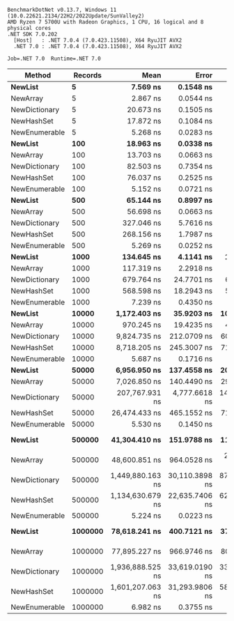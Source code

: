 ```

BenchmarkDotNet v0.13.7, Windows 11 (10.0.22621.2134/22H2/2022Update/SunValley2)
AMD Ryzen 7 5700U with Radeon Graphics, 1 CPU, 16 logical and 8 physical cores
.NET SDK 7.0.202
  [Host]   : .NET 7.0.4 (7.0.423.11508), X64 RyuJIT AVX2
  .NET 7.0 : .NET 7.0.4 (7.0.423.11508), X64 RyuJIT AVX2

Job=.NET 7.0  Runtime=.NET 7.0  

```
|        Method | Records |             Mean |          Error |         StdDev |           Median |     Gen0 |     Gen1 |     Gen2 |  Allocated |
|-------------- |-------- |-----------------:|---------------:|---------------:|-----------------:|---------:|---------:|---------:|-----------:|
|       **NewList** |       **5** |         **7.569 ns** |      **0.1548 ns** |      **0.1448 ns** |         **7.509 ns** |   **0.0383** |        **-** |        **-** |       **80 B** |
|      NewArray |       5 |         2.867 ns |      0.0544 ns |      0.0454 ns |         2.876 ns |   0.0230 |        - |        - |       48 B |
| NewDictionary |       5 |        20.673 ns |      0.1505 ns |      0.1408 ns |        20.721 ns |   0.1301 |        - |        - |      272 B |
|    NewHashSet |       5 |        17.872 ns |      0.1084 ns |      0.0846 ns |        17.857 ns |   0.1109 |        - |        - |      232 B |
| NewEnumerable |       5 |         5.268 ns |      0.0283 ns |      0.0251 ns |         5.270 ns |   0.0191 |        - |        - |       40 B |
|       **NewList** |     **100** |        **18.963 ns** |      **0.0338 ns** |      **0.0316 ns** |        **18.965 ns** |   **0.2180** |        **-** |        **-** |      **456 B** |
|      NewArray |     100 |        13.703 ns |      0.0663 ns |      0.0518 ns |        13.693 ns |   0.2027 |        - |        - |      424 B |
| NewDictionary |     100 |        82.503 ns |      0.7354 ns |      0.6141 ns |        82.325 ns |   1.0858 |        - |        - |     2272 B |
|    NewHashSet |     100 |        76.037 ns |      0.2525 ns |      0.2109 ns |        76.037 ns |   0.8756 |        - |        - |     1832 B |
| NewEnumerable |     100 |         5.152 ns |      0.0721 ns |      0.0709 ns |         5.136 ns |   0.0191 |        - |        - |       40 B |
|       **NewList** |     **500** |        **65.144 ns** |      **0.8997 ns** |      **0.7024 ns** |        **64.975 ns** |   **0.9823** |        **-** |        **-** |     **2056 B** |
|      NewArray |     500 |        56.698 ns |      0.0663 ns |      0.0588 ns |        56.675 ns |   0.9671 |        - |        - |     2024 B |
| NewDictionary |     500 |       327.046 ns |      5.7616 ns |      7.2866 ns |       323.929 ns |   5.0378 |        - |        - |    10552 B |
|    NewHashSet |     500 |       268.156 ns |      1.7987 ns |      1.5020 ns |       268.175 ns |   4.0321 |        - |        - |     8456 B |
| NewEnumerable |     500 |         5.269 ns |      0.0252 ns |      0.0197 ns |         5.270 ns |   0.0191 |        - |        - |       40 B |
|       **NewList** |    **1000** |       **134.645 ns** |      **4.1141 ns** |     **12.0011 ns** |       **133.070 ns** |   **1.9379** |        **-** |        **-** |     **4056 B** |
|      NewArray |    1000 |       117.319 ns |      2.2918 ns |      3.7654 ns |       118.688 ns |   1.9228 |        - |        - |     4024 B |
| NewDictionary |    1000 |       679.764 ns |     24.7701 ns |     69.4581 ns |       660.735 ns |  10.5257 |        - |        - |    22192 B |
|    NewHashSet |    1000 |       568.598 ns |     18.2943 ns |     53.0751 ns |       548.425 ns |   8.4743 |        - |        - |    17768 B |
| NewEnumerable |    1000 |         7.239 ns |      0.4350 ns |      1.2825 ns |         7.734 ns |   0.0191 |        - |        - |       40 B |
|       **NewList** |   **10000** |     **1,172.403 ns** |     **35.9203 ns** |    **104.7812 ns** |     **1,167.119 ns** |  **18.8675** |        **-** |        **-** |    **40056 B** |
|      NewArray |   10000 |       970.245 ns |     19.4235 ns |     44.2372 ns |       958.123 ns |  18.8675 |        - |        - |    40024 B |
| NewDictionary |   10000 |     9,824.735 ns |    212.0709 ns |    605.0503 ns |     9,664.417 ns |  49.9878 |  49.9878 |  49.9878 |   202209 B |
|    NewHashSet |   10000 |     8,718.205 ns |    245.3007 ns |    711.6619 ns |     8,556.238 ns |  38.4521 |  38.4521 |  38.4521 |   161781 B |
| NewEnumerable |   10000 |         5.687 ns |      0.1716 ns |      0.4897 ns |         5.559 ns |   0.0191 |        - |        - |       40 B |
|       **NewList** |   **50000** |     **6,956.950 ns** |    **137.4558 ns** |    **205.7374 ns** |     **6,960.099 ns** |  **62.4924** |  **62.4924** |  **62.4924** |   **200076 B** |
|      NewArray |   50000 |     7,026.850 ns |    140.4490 ns |    299.3082 ns |     6,976.780 ns |  62.4924 |  62.4924 |  62.4924 |   200044 B |
| NewDictionary |   50000 |   207,767.931 ns |  4,777.6618 ns | 14,087.0435 ns |   208,657.678 ns | 285.6445 | 285.6445 | 285.6445 |  1047445 B |
|    NewHashSet |   50000 |    26,474.433 ns |    465.1552 ns |    710.3411 ns |    26,431.931 ns | 249.9695 | 249.9695 | 249.9695 |   837976 B |
| NewEnumerable |   50000 |         5.530 ns |      0.1450 ns |      0.2759 ns |         5.459 ns |   0.0191 |        - |        - |       40 B |
|       **NewList** |  **500000** |    **41,304.410 ns** |    **151.9788 ns** |    **118.6550 ns** |    **41,297.043 ns** | **499.9390** | **499.9390** | **499.9390** |  **2000218 B** |
|      NewArray |  500000 |    48,600.851 ns |    964.0528 ns |  2,606.3727 ns |    48,820.947 ns | 499.9390 | 499.9390 | 499.9390 |  2000151 B |
| NewDictionary |  500000 | 1,449,880.163 ns | 30,110.3898 ns | 87,355.7007 ns | 1,437,187.891 ns | 378.9063 | 378.9063 | 378.9063 | 11215240 B |
|    NewHashSet |  500000 | 1,134,630.679 ns | 22,635.7406 ns | 62,723.5307 ns | 1,126,885.938 ns | 351.5625 | 349.6094 | 349.6094 |  8972027 B |
| NewEnumerable |  500000 |         5.224 ns |      0.0223 ns |      0.0198 ns |         5.223 ns |   0.0191 |        - |        - |       40 B |
|       **NewList** | **1000000** |    **78,618.241 ns** |    **400.7121 ns** |    **374.8264 ns** |    **78,702.222 ns** | **999.8779** | **999.8779** | **999.8779** |  **4000391 B** |
|      NewArray | 1000000 |    77,895.227 ns |    966.9746 ns |    807.4676 ns |    77,872.693 ns | 999.8779 | 999.8779 | 999.8779 |  4000352 B |
| NewDictionary | 1000000 | 1,936,888.525 ns | 33,619.0190 ns | 33,018.3719 ns | 1,939,648.926 ns | 630.8594 | 626.9531 | 626.9531 | 23256936 B |
|    NewHashSet | 1000000 | 1,601,207.063 ns | 31,293.9806 ns | 58,005.3996 ns | 1,584,240.625 ns | 500.0000 | 498.0469 | 498.0469 | 18604465 B |
| NewEnumerable | 1000000 |         6.982 ns |      0.3755 ns |      1.1072 ns |         6.772 ns |   0.0191 |        - |        - |       40 B |
